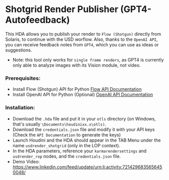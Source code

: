# Shotgrid Render Publisher (GPT4-Autofeedback)

This HDA allows you to publish your render to `Flow (Shotgun)` directly from Solaris, to continue with the USD worflow. 
Also, thanks to the `OpenAI API`, you can receive feedback notes from `GPT4`, which you can use as ideas or suggestions.
- Note: this tool only works for `single frame renders`, as GPT4 is currently only able to analyze images with its Vision module, not video.

### Prerequisites:
- Install Flow (Shotgun) API for Python [Flow API Documentation](https://support.google.com/accounts/answer/185833?hl=en)
- Install  OpenAI API for Python (Optional) [OpenAI API Documentation](https://platform.openai.com/docs/api-reference/authentication)

### Installation:
- Download the `.hda` file and put it in your `otls` directory (on Windows, that's usually `\Documents\houdinixx.x\otls)`.
- Download the `credentials.json` file and modify it with your API keys (Check the `API Documentation` to generate the keys)
- Launch Houdini and the HDA should appear in the TAB Menu under the name `usdrender_shotgrid` (only in the LOP context).
- In the HDA parameters, reference your `karmarendersettings` and `usdrender_rop` nodes, and the `credentials.json` file. 
- Demo Video: https://www.linkedin.com/feed/update/urn:li:activity:7214296835656450048/
